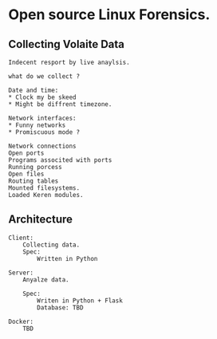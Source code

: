 # Open source Linux Forensics.



## Collecting Volaite Data
    
    Indecent resport by live anaylsis.

    what do we collect ?

    Date and time:
    * Clock my be skeed
    * Might be diffrent timezone.

    Network interfaces:
    * Funny networks
    * Promiscuous mode ?

    Network connections
    Open ports
    Programs associted with ports
    Running porcess
    Open files
    Routing tables
    Mounted filesystems.
    Loaded Keren modules.



## Architecture
    Client:
        Collecting data.
        Spec:
            Written in Python

    Server:
        Anyalze data.

        Spec:
            Writen in Python + Flask
            Database: TBD

    Docker:
        TBD




